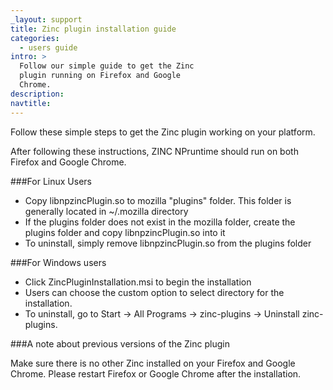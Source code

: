 ```yaml
---
_layout: support
title: Zinc plugin installation guide
categories:
  - users guide
intro: >
  Follow our simple guide to get the Zinc
  plugin running on Firefox and Google
  Chrome.
description:
navtitle:
---
```

Follow these simple steps to get the Zinc plugin working on your platform.

After following these instructions, ZINC NPruntime should run on both Firefox and Google Chrome.

###For Linux Users

- Copy libnpzincPlugin.so to mozilla "plugins" folder. This folder is generally located in ~/.mozilla directory
- If the plugins folder does not exist in the mozilla folder, create the plugins folder and copy libnpzincPlugin.so into it
- To uninstall, simply remove libnpzincPlugin.so from the plugins folder

###For Windows users

- Click ZincPluginInstallation.msi to begin the installation
- Users can choose the custom option to select directory for the installation.
- To uninstall, go to Start -> All Programs -> zinc-plugins -> Uninstall zinc-plugins.

###A note about previous versions of the Zinc plugin

Make sure there is no other Zinc installed on your Firefox and Google Chrome. Please restart Firefox or Google Chrome after the installation.